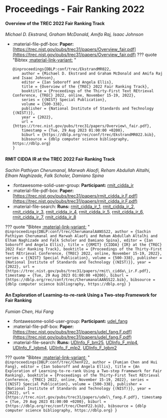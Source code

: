 # Proceedings - Fair Ranking 2022 

#### Overview of the TREC 2022 Fair Ranking Track

_Michael D. Ekstrand, Graham McDonald, Amifa Raj, Isaac Johnson_

- :material-file-pdf-box: **Paper:** [https://trec.nist.gov/pubs/trec31/papers/Overview_fair.pdf](https://trec.nist.gov/pubs/trec31/papers/Overview_fair.pdf)
??? quote "Bibtex [:material-link-variant:](https://dblp.org/rec/conf/trec/EkstrandMR022.bib) "
	```
	@inproceedings{DBLP:conf/trec/EkstrandMR022,
		author = {Michael D. Ekstrand and Graham McDonald and Amifa Raj and Isaac Johnson},
		editor = {Ian Soboroff and Angela Ellis},
		title = {Overview of the {TREC} 2022 Fair Ranking Track},
		booktitle = {Proceedings of the Thirty-First Text REtrieval Conference, {TREC} 2022, online, November 15-19, 2022},
		series = {{NIST} Special Publication},
		volume = {500-338},
		publisher = {National Institute of Standards and Technology {(NIST)}},
		year = {2022},
		url = {https://trec.nist.gov/pubs/trec31/papers/Overview\_fair.pdf},
		timestamp = {Tue, 29 Aug 2023 01:00:00 +0200},
		biburl = {https://dblp.org/rec/conf/trec/EkstrandMR022.bib},
		bibsource = {dblp computer science bibliography, https://dblp.org}
	}
	```

#### RMIT CIDDA IR at the TREC 2022 Fair Ranking Track

_Sachin Pathiyan Cherumanal, Marwah Alaofi, Reham Abdullah Altalhi, Elham Naghizade, Falk Scholer, Damiano Spina_

- :fontawesome-solid-user-group: **Participant:** [rmit_cidda_ir](./participants.md#rmit_cidda_ir)
- :material-file-pdf-box: **Paper:** [https://trec.nist.gov/pubs/trec31/papers/rmit_cidda_ir.F.pdf](https://trec.nist.gov/pubs/trec31/papers/rmit_cidda_ir.F.pdf)
- :material-file-search: **Runs:** [rmit_cidda_ir_1](./runs.md#rmit_cidda_ir_1), [rmit_cidda_ir_2](./runs.md#rmit_cidda_ir_2), [rmit_cidda_ir_3](./runs.md#rmit_cidda_ir_3), [rmit_cidda_ir_4](./runs.md#rmit_cidda_ir_4), [rmit_cidda_ir_5](./runs.md#rmit_cidda_ir_5), [rmit_cidda_ir_6](./runs.md#rmit_cidda_ir_6), [rmit_cidda_ir_7](./runs.md#rmit_cidda_ir_7), [rmit_cidda_ir_8](./runs.md#rmit_cidda_ir_8)

??? quote "Bibtex [:material-link-variant:](https://dblp.org/rec/conf/trec/CherumanalAANSS22.bib) "
	```
	@inproceedings{DBLP:conf/trec/CherumanalAANSS22,
		author = {Sachin Pathiyan Cherumanal and Marwah Alaofi and Reham Abdullah Altalhi and Elham Naghizade and Falk Scholer and Damiano Spina},
		editor = {Ian Soboroff and Angela Ellis},
		title = {{RMIT} {CIDDA} {IR} at the {TREC} 2022 Fair Ranking Track},
		booktitle = {Proceedings of the Thirty-First Text REtrieval Conference, {TREC} 2022, online, November 15-19, 2022},
		series = {{NIST} Special Publication},
		volume = {500-338},
		publisher = {National Institute of Standards and Technology {(NIST)}},
		year = {2022},
		url = {https://trec.nist.gov/pubs/trec31/papers/rmit\_cidda\_ir.F.pdf},
		timestamp = {Tue, 29 Aug 2023 01:00:00 +0200},
		biburl = {https://dblp.org/rec/conf/trec/CherumanalAANSS22.bib},
		bibsource = {dblp computer science bibliography, https://dblp.org}
	}
	```

#### An Exploration of Learning-to-re-rank Using a Two-step Framework for  Fair Ranking

_Fumian Chen, Hui Fang_

- :fontawesome-solid-user-group: **Participant:** [udel_fang](./participants.md#udel_fang)
- :material-file-pdf-box: **Paper:** [https://trec.nist.gov/pubs/trec31/papers/udel_fang.F.pdf](https://trec.nist.gov/pubs/trec31/papers/udel_fang.F.pdf)
- :material-file-search: **Runs:** [UDInfo_F_bm25](./runs.md#udinfo_f_bm25), [UDInfo_F_mlp4](./runs.md#udinfo_f_mlp4), [UDInfo_F_lgbm4](./runs.md#udinfo_f_lgbm4), [UDInfo_F_mlp2](./runs.md#udinfo_f_mlp2), [UDInfo_F_lgbm2](./runs.md#udinfo_f_lgbm2)

??? quote "Bibtex [:material-link-variant:](https://dblp.org/rec/conf/trec/ChenF22.bib) "
	```
	@inproceedings{DBLP:conf/trec/ChenF22,
		author = {Fumian Chen and Hui Fang},
		editor = {Ian Soboroff and Angela Ellis},
		title = {An Exploration of Learning-to-re-rank Using a Two-step Framework for Fair Ranking},
		booktitle = {Proceedings of the Thirty-First Text REtrieval Conference, {TREC} 2022, online, November 15-19, 2022},
		series = {{NIST} Special Publication},
		volume = {500-338},
		publisher = {National Institute of Standards and Technology {(NIST)}},
		year = {2022},
		url = {https://trec.nist.gov/pubs/trec31/papers/udel\_fang.F.pdf},
		timestamp = {Tue, 29 Aug 2023 01:00:00 +0200},
		biburl = {https://dblp.org/rec/conf/trec/ChenF22.bib},
		bibsource = {dblp computer science bibliography, https://dblp.org}
	}
	```

